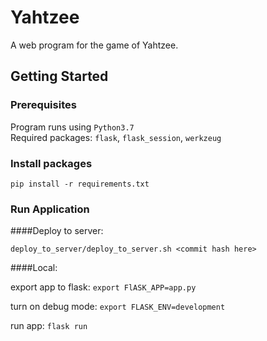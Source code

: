 # Yahtzee

A web program for the game of Yahtzee.

## Getting Started

### Prerequisites
Program runs using `Python3.7`  
Required packages: `flask`, `flask_session`, `werkzeug`

### Install packages
`pip install -r requirements.txt`

### Run Application

####Deploy to server: 
 
`deploy_to_server/deploy_to_server.sh <commit hash here>`

####Local: 

export app to flask: `export FlASK_APP=app.py`  
 
turn on debug mode: `export FLASK_ENV=development` 
 
run app: `flask run`
